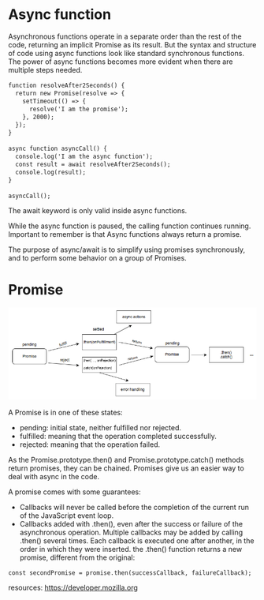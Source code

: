 
Async function
=============
Asynchronous functions operate in a separate order than the rest of the code, returning an implicit Promise as its result. But the syntax and structure of code using async functions look like standard synchronous functions.
The power of async functions becomes more evident when there are multiple steps needed. 

```
function resolveAfter2Seconds() {
  return new Promise(resolve => {
    setTimeout(() => {
      resolve('I am the promise');
    }, 2000);
  });
}

async function asyncCall() {
  console.log('I am the async function');
  const result = await resolveAfter2Seconds();
  console.log(result);
}

asyncCall();
```

The await keyword is only valid inside async functions.

While the async function is paused, the calling function continues running.
Important to remember is that Async functions always return a promise. 

The purpose of async/await is to simplify using promises synchronously, and to perform some behavior on a group of Promises.

Promise
=======
![promise](../assets/promises.png)

A Promise is in one of these states:

* pending: initial state, neither fulfilled nor rejected.
* fulfilled: meaning that the operation completed successfully.
* rejected: meaning that the operation failed.


As the Promise.prototype.then() and Promise.prototype.catch() methods return promises, they can be chained.
Promises give us an easier way to deal with async in the code. 

A promise comes with some guarantees:
* Callbacks will never be called before the completion of the current run of the JavaScript event loop.
* Callbacks added with .then(), even after the success or failure of the asynchronous operation.
Multiple callbacks may be added by calling .then() several times. Each callback is executed one after another, in the order in which they were inserted.
the .then() function returns a new promise, different from the original:

```
const secondPromise = promise.then(successCallback, failureCallback);

```


resources: https://developer.mozilla.org